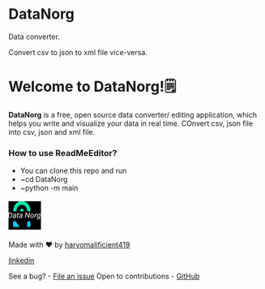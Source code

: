 # DataNorg
Data converter.

Convert csv to json to xml file  vice-versa.

# Welcome to DataNorg!🗒️

**DataNorg** is a free, open source data converter/ editing application, which helps you write and visualize your data in real time. COnvert csv, json file into csv, json and xml file.

### How to use ReadMeEditor?

- You can clone this repo and run
- ~cd DataNorg
- ~python -m main


![DataNorg icon](https://github.com/haryomalificient419/DataNorg/blob/main/images/datanorg.png)



Made with ❤ by [haryomalificient419](https://nakshatrasaxena.me)

[linkedin](https://www.linkedin.com/in/temidola-ayoola-a07204211/)

See a bug? - [File an issue](https://github.com/haryomalificient419/DataNorg/issues)
Open to contributions - [GitHub](https://github.com/haryomalificient419/DataNorg)




